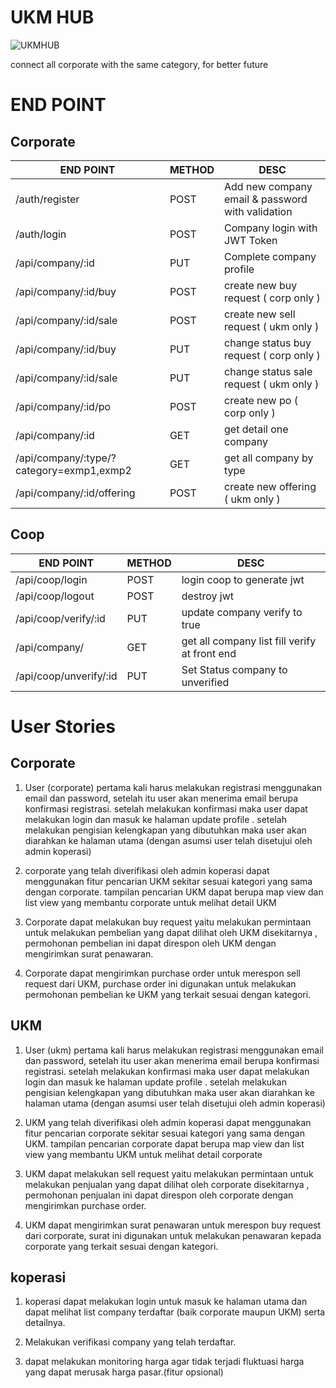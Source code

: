 # UKM HUB
![UKMHUB](https://github.com/UKM-HUB/ukm_hub/blob/master/images/UKM%20HUB%20ICON%20TEXT%202.png)

connect all corporate with the same category, for better future

# END POINT

## Corporate

| END POINT                 | METHOD | DESC                                             |
|---------------------------|--------|--------------------------------------------------|
| /auth/register            | POST   | Add new company email & password with validation |
| /auth/login               | POST   | Company login with JWT Token                     |
| /api/company/:id          | PUT    | Complete company profile                         |
| /api/company/:id/buy      | POST   | create new buy request ( corp only )             |
| /api/company/:id/sale     | POST   | create new sell request ( ukm only )             |
| /api/company/:id/buy      | PUT    | change status buy request ( corp only )          |
| /api/company/:id/sale     | PUT    | change status sale request ( ukm only )          |
| /api/company/:id/po       | POST   | create new po ( corp only )                      |
| /api/company/:id          | GET    | get detail one company                           |
| /api/company/:type/?category=exmp1,exmp2 | GET    | get all company by type           |
| /api/company/:id/offering | POST   | create new offering ( ukm only )                 |


## Coop

| END POINT                 | METHOD | DESC                                             |
|---------------------------|--------|--------------------------------------------------|
| /api/coop/login           | POST   | login coop to generate jwt                       |
| /api/coop/logout          | POST   | destroy jwt                                      |
| /api/coop/verify/:id      | PUT    | update company verify to true                    |
| /api/company/             | GET    | get all company list fill verify at front end    |
| /api/coop/unverify/:id    | PUT    | Set Status company to unverified                  |


# User Stories

## Corporate

1. User (corporate) pertama kali harus melakukan registrasi menggunakan email dan password, setelah itu user akan menerima email berupa konfirmasi registrasi. setelah melakukan konfirmasi maka user dapat melakukan login dan masuk ke halaman update profile . setelah melakukan pengisian kelengkapan yang dibutuhkan maka user akan diarahkan ke halaman utama (dengan asumsi user telah disetujui oleh admin koperasi)

2. corporate yang telah diverifikasi oleh admin koperasi dapat menggunakan fitur pencarian UKM sekitar sesuai kategori yang sama dengan corporate. tampilan pencarian UKM dapat berupa map view dan list view yang membantu corporate untuk melihat detail UKM

3. Corporate dapat melakukan buy request yaitu melakukan permintaan untuk melakukan pembelian yang dapat dilihat oleh UKM disekitarnya , permohonan pembelian ini dapat direspon oleh UKM dengan mengirimkan surat penawaran.

4. Corporate dapat mengirimkan purchase order untuk merespon sell request dari UKM, purchase order ini digunakan untuk melakukan permohonan pembelian ke UKM yang terkait sesuai dengan kategori.

## UKM

1. User (ukm) pertama kali harus melakukan registrasi menggunakan email dan password, setelah itu user akan menerima email berupa konfirmasi registrasi. setelah melakukan konfirmasi maka user dapat melakukan login dan masuk ke halaman update profile . setelah melakukan pengisian kelengkapan yang dibutuhkan maka user akan diarahkan ke halaman utama (dengan asumsi user telah disetujui oleh admin koperasi)

2. UKM yang telah diverifikasi oleh admin koperasi dapat menggunakan fitur pencarian corporate sekitar sesuai kategori yang sama dengan UKM. tampilan pencarian corporate dapat berupa map view dan list view yang membantu UKM untuk melihat detail corporate

3. UKM dapat melakukan sell request yaitu melakukan permintaan untuk melakukan penjualan yang dapat dilihat oleh corporate disekitarnya , permohonan penjualan ini dapat direspon oleh corporate dengan mengirimkan purchase order.

4. UKM dapat mengirimkan surat penawaran untuk merespon buy request dari corporate, surat ini digunakan untuk melakukan penawaran kepada corporate yang terkait sesuai dengan kategori.

## koperasi

1. koperasi dapat melakukan login untuk masuk ke halaman utama dan dapat melihat list company terdaftar (baik corporate maupun UKM) serta detailnya.

2. Melakukan verifikasi company yang telah terdaftar.

3. dapat melakukan monitoring harga agar tidak terjadi fluktuasi harga yang dapat merusak harga pasar.(fitur opsional)
